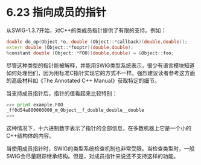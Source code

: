 # 6.23 指向成员的指针

从SWIG-1.3.7开始，对C++的类成员指针提供了有限的支持。例如：

```c++
double do_op(Object *o, double (Object::*callback)(double,double));
extern double (Object::*fooptr)(double,double);
%constant double (Object::*FOO)(double,double) = &Object::foo;
```

尽管这种类型的指针能被解释，并能用SWIG类型系统表示，很少有语言模块知道如何处理他们，因为用标准C指针实现它的方式不一样。强烈建议读者参考这方面的高级材料如《The Annotated C++ Manual》获取特定的细节。

当支持成员指针后，指针的值看起来比较特别：

```python
>>> print example.FOO
_ff0d54a800000000_m_Object__f_double_double__double
>>>
```

这种情况下，十六进制数字表示了指针的全部信息，在多数机器上它是一个小的C++结构体的内容。

当使用成员指针时，SWIG的类型系统检查机制也非常受限。当检查类型时，一般SWIG会尽量跟踪继承结构。但是，对成员指针来说还不支持这样的功能。